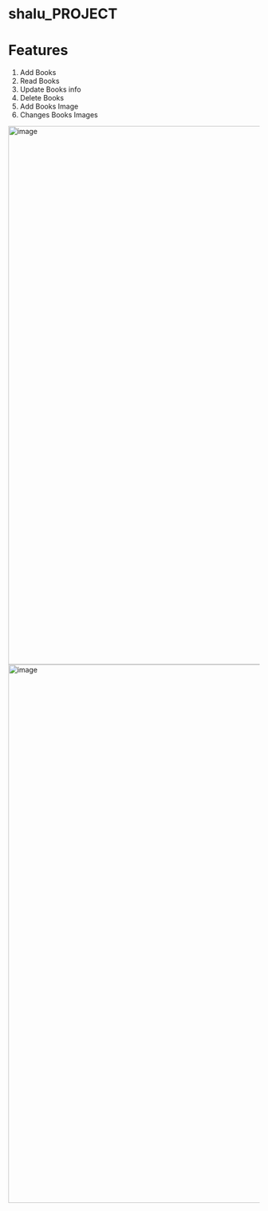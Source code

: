 ﻿# shalu_PROJECT 

# Features 


1) Add Books 
2) Read Books
3) Update Books info
4) Delete Books 
5) Add Books Image 
6) Changes Books Images


<img width="1920" height="1080" alt="image" src="https://github.com/user-attachments/assets/d41e37e1-9e33-43e0-8577-24da13860fa9" />

<img width="1920" height="1080" alt="image" src="https://github.com/user-attachments/assets/0ebd0a54-90bc-4379-a770-909e5343f0b0" />
